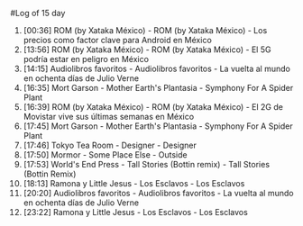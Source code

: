 #Log of 15 day

1. [00:36] ROM (by Xataka México) - ROM (by Xataka México) - Los precios como factor clave para Android en México
1. [13:56] ROM (by Xataka México) - ROM (by Xataka México) - El 5G podría estar en peligro en México
1. [14:15] Audiolibros favoritos - Audiolibros favoritos - La vuelta al mundo en ochenta días de Julio Verne
1. [16:35] Mort Garson - Mother Earth's Plantasia - Symphony For A Spider Plant
1. [16:39] ROM (by Xataka México) - ROM (by Xataka México) - El 2G de Movistar vive sus últimas semanas en México
1. [17:45] Mort Garson - Mother Earth's Plantasia - Symphony For A Spider Plant
1. [17:46] Tokyo Tea Room - Designer - Designer
1. [17:50] Mormor - Some Place Else - Outside
1. [17:53] World's End Press - Tall Stories (Bottin remix) - Tall Stories (Bottin Remix)
1. [18:13] Ramona y Little Jesus - Los Esclavos - Los Esclavos
1. [20:20] Audiolibros favoritos - Audiolibros favoritos - La vuelta al mundo en ochenta días de Julio Verne
1. [23:22] Ramona y Little Jesus - Los Esclavos - Los Esclavos
